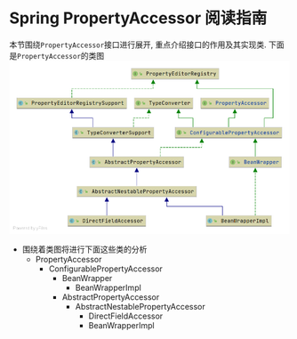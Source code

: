 # Spring PropertyAccessor 阅读指南
本节围绕`PropertyAccessor`接口进行展开, 重点介绍接口的作用及其实现类. 下面是`PropertyAccessor`的类图
![PropertyAccessor](./images/PropertyAccessor.png)

- 围绕着类图将进行下面这些类的分析
    - PropertyAccessor
        - ConfigurablePropertyAccessor
            - BeanWrapper
                - BeanWrapperImpl
            - AbstractPropertyAccessor
                - AbstractNestablePropertyAccessor
                    - DirectFieldAccessor
                    - BeanWrapperImpl